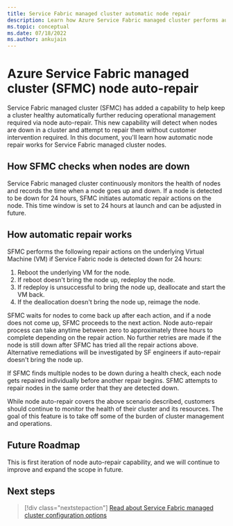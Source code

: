 ```yaml
---
title: Service Fabric managed cluster automatic node repair 
description: Learn how Azure Service Fabric managed cluster performs automatic node repair if they go down.
ms.topic: conceptual
ms.date: 07/18/2022
ms.author: ankujain
---
```

# Azure Service Fabric managed cluster (SFMC) node auto-repair

Service Fabric managed cluster (SFMC) has added a capability to help keep a cluster healthy automatically further reducing operational management required via node auto-repair. This new capability will detect when nodes are down in a cluster and attempt to repair them without customer intervention required. In this document, you'll learn how automatic node repair works for Service Fabric managed cluster nodes.

## How SFMC checks when nodes are down 

Service Fabric managed cluster continuously monitors the health of nodes and records the time when a node goes up and down. If a node is detected to be down for 24 hours, SFMC initiates automatic repair actions on the node. This time window is set to 24 hours at launch and can be adjusted in future.

## How automatic repair works

SFMC performs the following repair actions on the underlying Virtual Machine (VM) if Service Fabric node is detected down for 24 hours:

1) Reboot the underlying VM for the node.
2) If reboot doesn't bring the node up, redeploy the node.   
3) If redeploy is unsuccessful to bring the node up, deallocate and start the VM back. 
4) If the deallocation doesn't bring the node up, reimage the node.

SFMC waits for nodes to come back up after each action, and if a node does not come up, SFMC proceeds to the next action. Node auto-repair process can take anytime between zero to approximately three hours to complete depending on the repair action. No further retries are made if the node is still down after SFMC has tried all the repair actions above. Alternative remediations will be investigated by SF engineers if auto-repair doesn't bring the node up. 

If SFMC finds multiple nodes to be down during a health check, each node gets repaired individually before another repair begins. SFMC attempts to repair nodes in the same order that they are detected down.

While node auto-repair covers the above scenario described, customers should continue to monitor the health of their cluster and its resources. The goal of this feature is to take off some of the burden of cluster management and operations.

## Future Roadmap

This is first iteration of node auto-repair capability, and we will continue to improve and expand the scope in future.

## Next steps
> [!div class="nextstepaction"]
> [Read about Service Fabric managed cluster configuration options](how-to-managed-cluster-configuration.md)
